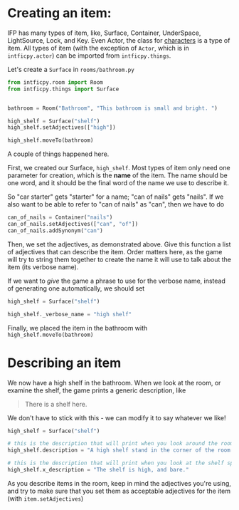 # Creating an item:
IFP has many types of item, like, Surface, Container, UnderSpace, LightSource, Lock,
and Key. Even Actor, the class for [characters](characters.md) is a type of item.
All types of item (with the exception of `Actor`, which is in `intficpy.actor`) can
be imported from `intficpy.things`.

Let's create a `Surface` in `rooms/bathroom.py`
```python
from intficpy.room import Room
from intficpy.things import Surface


bathroom = Room("Bathroom", "This bathroom is small and bright. ")

high_shelf = Surface("shelf")
high_shelf.setAdjectives(["high"])

high_shelf.moveTo(bathroom)

```
A couple of things happened here.

First, we created our Surface, `high_shelf`. Most types of item only need one parameter
for creation, which is the **name** of the item. The name should be one word, and it
should be the final word of the name we use to describe it.

So "car starter" gets "starter" for a name; "can of nails" gets "nails". If we also want
to be able to refer to "can of nails" as "can", then we have to do
```python
can_of_nails = Container("nails")
can_of_nails.setAdjectives(["can", "of"])
can_of_nails.addSynonym("can")
```

Then, we set the adjectives, as demonstrated above. Give this function a list of adjectives that can describe the item. Order matters here, as the game will try to string them together to create the name it will use to talk about the item (its verbose name).

If we want to *give* the game a phrase to use for the verbose name, instead of generating
one automatically, we should set

```python
high_shelf = Surface("shelf")

high_shelf._verbose_name = "high shelf"
```

Finally, we placed the item in the bathroom with `high_shelf.moveTo(bathroom)`

# Describing an item
We now have a high shelf in the bathroom. When we look at the room, or examine the shelf,
the game prints a generic description, like
> There is a shelf here.

We don't have to stick with this - we can modify it to say whatever we like!

```python
high_shelf = Surface("shelf")

# this is the description that will print when you look around the room
high_shelf.description = "A high shelf stand in the corner of the room."

# this is the description that will print when you look at the shelf specifically
high_shelf.x_description = "The shelf is high, and bare."
```
As you describe items in the room, keep in mind the adjectives you're using, and try to
make sure that you set them as acceptable adjectives for the item (with `item.setAdjectives`)
